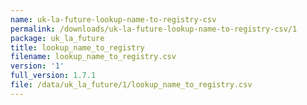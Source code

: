 ```yaml
---
name: uk-la-future-lookup-name-to-registry-csv
permalink: /downloads/uk-la-future-lookup-name-to-registry-csv/1
package: uk_la_future
title: lookup_name_to_registry
filename: lookup_name_to_registry.csv
version: '1'
full_version: 1.7.1
file: /data/uk_la_future/1/lookup_name_to_registry.csv
---
```

